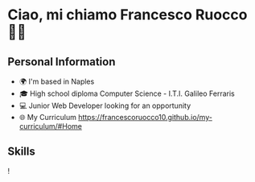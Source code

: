 # Ciao, mi chiamo Francesco Ruocco 👋🏼


## Personal Information

- 🌍 I'm based in Naples
- 🎓 High school diploma Computer Science - I.T.I. Galileo Ferraris
- 💻 Junior Web Developer looking for an opportunity
- ​🌐​ My Curriculum https://francescoruocco10.github.io/my-curriculum/#Home


## Skills

!
